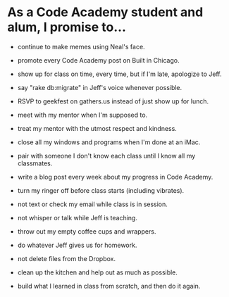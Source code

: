 # As a Code Academy student and alum, I promise to...

- continue to make memes using Neal's face.
+ promote every Code Academy post on Built in Chicago.
- show up for class on time, every time, but if I'm late, apologize to Jeff.
+ say "rake db:migrate" in Jeff's voice whenever possible.
- RSVP to geekfest on gathers.us instead of just show up for lunch.
+ meet with my mentor when I'm supposed to.
- treat my mentor with the utmost respect and kindness.
+ close all my windows and programs when I'm done at an iMac.
- pair with someone I don't know each class until I know all my classmates.
+ write a blog post every week about my progress in Code Academy.
- turn my ringer off before class starts (including vibrates).
+ not text or check my email while class is in session.
- not whisper or talk while Jeff is teaching.
+ throw out my empty coffee cups and wrappers.
- do whatever Jeff gives us for homework.
+ not delete files from the Dropbox.
- clean up the kitchen and help out as much as possible.
+ build what I learned in class from scratch, and then do it again.
